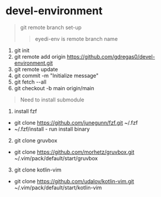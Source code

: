 # devel-environment    

> git remote branch set-up
>> eyedi-env is remote branch name

1. git init 
2. git remote add origin https://github.com/gdregas0/devel-environment.git   
3. git remote update   
4. git commit -m "Initialize message"
5. git fetch --all
6. git checkout -b main origin/main

> Need to install submodule   
1. install fzf
- git clone https://github.com/junegunn/fzf.git ~/.fzf
- ~/.fzf/install   - run install binary

2. git clone gruvbox
- git clone https://github.com/morhetz/gruvbox.git ~/.vim/pack/default/start/gruvbox

3. git clone kotlin-vim
- git clone https://github.com/udalov/kotlin-vim.git ~/.vim/pack/default/start/kotlin-vim
